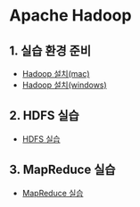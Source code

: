 # Apache Hadoop
## 1. 실습 환경 준비
- [Hadoop 설치(mac)](01-Hadoop_설치_mac.md)
- [Hadoop 설치(windows)](01-Hadoop_설치_windows.md)

## 2. HDFS 실습
- [HDFS 실습](02-HDFS_실습.md)

## 3. MapReduce 실습
- [MapReduce 실습](02-mapreduce/README.md)
